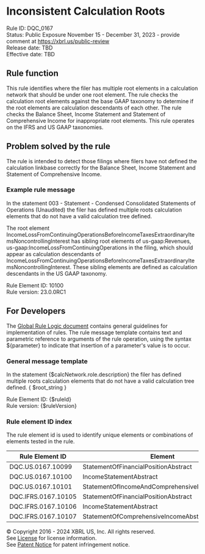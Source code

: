 # Inconsistent Calculation Roots  
Rule ID: DQC_0167  
Status: Public Exposure November 15 - December 31, 2023 - provide comment at https://xbrl.us/public-review  
Release date: TBD  
Effective date: TBD  
  
## Rule function
This rule identifies where the filer has multiple root elements in a calculation network that should be under one root element. The rule checks the calculation root elements against the base GAAP taxonomy to determine if the root elements are calculation descendants of each other. The rule checks the Balance Sheet, Income Statement and Statement of Comprehensive Income for inappropriate root elements. This rule operates on the IFRS and US GAAP taxonomies.

## Problem solved by the rule  
The rule is intended to detect those filings where filers have not defined the calculation linkbase correctly for the Balance Sheet, Income Statement and Statement of Comprehensive Income.    

### Example rule message
In the statement  003 - Statement - Condensed Consolidated Statements of Operations (Unaudited) the filer has defined multiple roots calculation elements that do not have a valid calculation tree defined.  

The root element IncomeLossFromContinuingOperationsBeforeIncomeTaxesExtraordinaryItemsNoncontrollingInterest has sibling root elements of us-gaap:Revenues, us-gaap:IncomeLossFromContinuingOperations in the filing, which should appear as calculation descendants of IncomeLossFromContinuingOperationsBeforeIncomeTaxesExtraordinaryItemsNoncontrollingInterest. These sibling elements are defined as calculation descendants in the US GAAP taxonomy.  

Rule Element ID: 10100  
Rule version: 23.0.0RC1

## For Developers  
The [Global Rule Logic document](https://github.com/DataQualityCommittee/dqc_us_rules/blob/master/docs/GlobalRuleLogic.md) contains general guidelines for implementation of rules. The rule message template contains text and parametric reference to arguments of the rule operation, using the syntax ${parameter} to indicate that insertion of a parameter's value is to occur. 

### General message template
In the statement  {$calcNetwork.role.description} the filer has defined multiple roots calculation elements that do not have a valid calculation tree defined. 
{ $root_string }  

Rule Element ID: {$ruleId}  
Rule version: {$ruleVersion}

### Rule element ID index  
The rule element id is used to identify unique elements or combinations of elements tested in the rule.

|Rule Element ID|Element|
|--- |--- |
| DQC.US.0167.10099 | StatementOfFinancialPositionAbstract |
| DQC.US.0167.10100 | IncomeStatementAbstract |
| DQC.US.0167.10101 | StatementOfIncomeAndComprehensiveIncomeAbstract |
| DQC.IFRS.0167.10105 | StatementOfFinancialPositionAbstract |
| DQC.IFRS.0167.10106 | IncomeStatementAbstract |
| DQC.IFRS.0167.10107 | StatementOfComprehensiveIncomeAbstract |

© Copyright 2016 - 2024 XBRL US, Inc. All rights reserved.   
See [License](https://xbrl.us/dqc-license) for license information.  
See [Patent Notice](https://xbrl.us/dqc-patent) for patent infringement notice.  